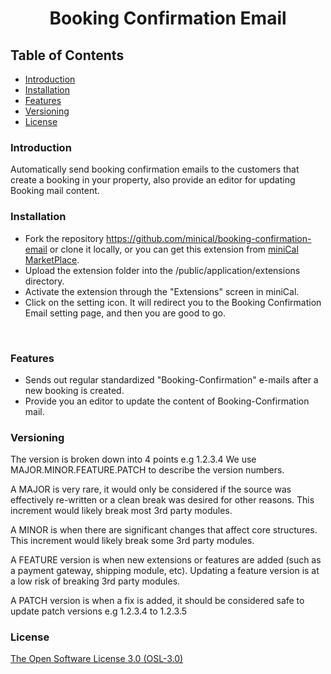 <p>
	<h1 align="center">
	Booking Confirmation Email</h1>
</p>

## Table of Contents
* [Introduction](#introduction)
* [Installation](#installation)
* [Features](#features)
* [Versioning](#versioning)
* [License](#license)

### Introduction
Automatically send booking confirmation emails to the customers that create a booking in your property, also provide an editor for updating Booking mail content.

### Installation
* Fork the repository https://github.com/minical/booking-confirmation-email or clone it locally, or you can get this extension from [miniCal MarketPlace](https://marketplace.minical.io/product/booking-email/). 
* Upload the extension folder into the /public/application/extensions directory.
* Activate the extension through the "Extensions" screen in miniCal.
* Click on the setting icon. It will redirect you to the Booking Confirmation Email setting page, and then you are good to go.
<br/>
<img src="https://snipboard.io/pXM0uF.jpg" alt=""> 
<br/>

### Features
* Sends out regular standardized "Booking-Confirmation" e-mails after a new booking is created.
* Provide you an editor to update the content of Booking-Confirmation mail.

### Versioning

The version is broken down into 4 points e.g 1.2.3.4 We use MAJOR.MINOR.FEATURE.PATCH to describe the version numbers.

A MAJOR is very rare, it would only be considered if the source was effectively re-written or a clean break was desired for other reasons. This increment would likely break most 3rd party modules.

A MINOR is when there are significant changes that affect core structures. This increment would likely break some 3rd party modules.

A FEATURE version is when new extensions or features are added (such as a payment gateway, shipping module, etc). Updating a feature version is at a low risk of breaking 3rd party modules.

A PATCH version is when a fix is added, it should be considered safe to update patch versions e.g 1.2.3.4 to 1.2.3.5

### License

[The Open Software License 3.0 (OSL-3.0)]()
